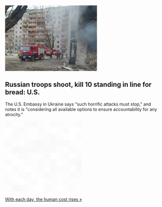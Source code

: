 
![Russian troops shoot, kill 10 standing in line for bread: U.S.](./20220316175840.png)
## Russian troops shoot, kill 10 standing in line for bread: U.S.

The U.S. Embassy in Ukraine says "such horrific attacks must stop," and notes it is "considering all available options to ensure accountability for any atrocity."

![pic](../square_bg.png)

[With each day, the human cost rises »](https://www.yahoo.com/news/u-says-russian-troops-killed-133100641.html)
